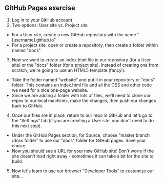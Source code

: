## GitHub Pages exercise

1. Log in to your GitHub account
2. Two options: User site vs. Project site
  * For a User site, create a new GitHub repository with the name "[username].github.io"
  * For a project site, open or create a repository, then create a folder within named "docs"
3. Now we want to create an index.html file in our repository (for a User site) or the "docs" folder (for a project site). Instead of creating one from scratch, we're going to use an HTML5 template (fancy!).
  * Take the folder named "website" and put it in your repository or "docs" folder. This contains an index.html file and all the CSS and other code we need for a nice one-page website. 
  * Since we are adding a folder with lots of files, we'll need to clone our repos to our local machines, make the changes, then push our changes back to GitHub.
4. Once our files are in place, return to our repo in GitHub and let's go to the "Settings" tab (if you are creating a User site, you don't need to do this next step).
  * Under the GitHub Pages section, for Source, choose "master branch /docs folder" to use our "docs" folder for GitHub pages. Save your choice.
  * Now you should see a URL for your new GitHub site! Don't worry if the site doesn't load right away - sometimes it can take a bit for the site to build.
5. Now let's learn to use our browser "Developer Tools" to customize our site...

